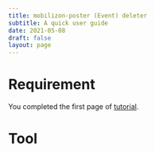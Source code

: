 ```yaml
---
title: mobilizon-poster (Event) deleter
subtitle: A quick user guide
date: 2021-05-08
draft: false
layout: page
---
```



# Requirement

You completed the first page of [tutorial](/mobilizon-poster).

# Tool
